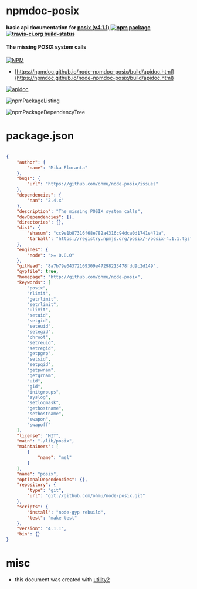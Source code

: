 # npmdoc-posix

#### basic api documentation for  [posix (v4.1.1)](http://github.com/ohmu/node-posix)  [![npm package](https://img.shields.io/npm/v/npmdoc-posix.svg?style=flat-square)](https://www.npmjs.org/package/npmdoc-posix) [![travis-ci.org build-status](https://api.travis-ci.org/npmdoc/node-npmdoc-posix.svg)](https://travis-ci.org/npmdoc/node-npmdoc-posix)

#### The missing POSIX system calls

[![NPM](https://nodei.co/npm/posix.png?downloads=true&downloadRank=true&stars=true)](https://www.npmjs.com/package/posix)

- [https://npmdoc.github.io/node-npmdoc-posix/build/apidoc.html](https://npmdoc.github.io/node-npmdoc-posix/build/apidoc.html)

[![apidoc](https://npmdoc.github.io/node-npmdoc-posix/build/screenCapture.buildCi.browser.%252Ftmp%252Fbuild%252Fapidoc.html.png)](https://npmdoc.github.io/node-npmdoc-posix/build/apidoc.html)

![npmPackageListing](https://npmdoc.github.io/node-npmdoc-posix/build/screenCapture.npmPackageListing.svg)

![npmPackageDependencyTree](https://npmdoc.github.io/node-npmdoc-posix/build/screenCapture.npmPackageDependencyTree.svg)



# package.json

```json

{
    "author": {
        "name": "Mika Eloranta"
    },
    "bugs": {
        "url": "https://github.com/ohmu/node-posix/issues"
    },
    "dependencies": {
        "nan": "2.4.x"
    },
    "description": "The missing POSIX system calls",
    "devDependencies": {},
    "directories": {},
    "dist": {
        "shasum": "cc9e1b87316f68e782a4316c94dca0d1741e471a",
        "tarball": "https://registry.npmjs.org/posix/-/posix-4.1.1.tgz"
    },
    "engines": {
        "node": ">= 0.8.0"
    },
    "gitHead": "8a7b79e04372169309e47298213478fdd9c2d149",
    "gypfile": true,
    "homepage": "http://github.com/ohmu/node-posix",
    "keywords": [
        "posix",
        "rlimit",
        "getrlimit",
        "setrlimit",
        "ulimit",
        "setuid",
        "setgid",
        "seteuid",
        "setegid",
        "chroot",
        "setreuid",
        "setregid",
        "getpgrp",
        "setsid",
        "setpgid",
        "getpwnam",
        "getgrnam",
        "uid",
        "gid",
        "initgroups",
        "syslog",
        "setlogmask",
        "gethostname",
        "sethostname",
        "swapon",
        "swapoff"
    ],
    "license": "MIT",
    "main": "./lib/posix",
    "maintainers": [
        {
            "name": "mel"
        }
    ],
    "name": "posix",
    "optionalDependencies": {},
    "repository": {
        "type": "git",
        "url": "git://github.com/ohmu/node-posix.git"
    },
    "scripts": {
        "install": "node-gyp rebuild",
        "test": "make test"
    },
    "version": "4.1.1",
    "bin": {}
}
```



# misc
- this document was created with [utility2](https://github.com/kaizhu256/node-utility2)

